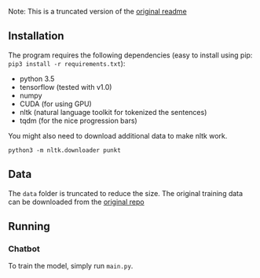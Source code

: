 Note: This is a truncated version of the [original readme](https://github.com/Conchylicultor/DeepQA/blob/master/README.md)

## Installation

The program requires the following dependencies (easy to install using pip: `pip3 install -r requirements.txt`):
 * python 3.5
 * tensorflow (tested with v1.0)
 * numpy
 * CUDA (for using GPU)
 * nltk (natural language toolkit for tokenized the sentences)
 * tqdm (for the nice progression bars)

You might also need to download additional data to make nltk work.

```
python3 -m nltk.downloader punkt
```

## Data

The `data` folder is truncated to reduce the size.
The original training data can be downloaded from the [original repo](https://github.com/Conchylicultor/DeepQA)

## Running

### Chatbot

To train the model, simply run `main.py`. 
